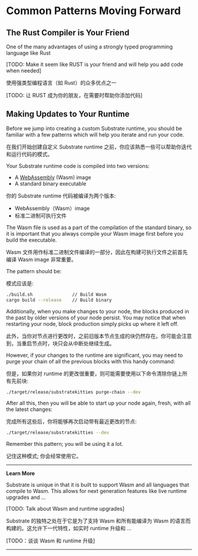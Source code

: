 Common Patterns Moving Forward
===

## The Rust Compiler is Your Friend

One of the many advantages of using a strongly typed programming language like Rust

[TODO: Make it seem like RUST is your friend and will help you add code when needed]

使用强类型编程语言（如 Rust）的众多优点之一

[TODO: 让 RUST 成为你的朋友，在需要时帮助你添加代码]

## Making Updates to Your Runtime

Before we jump into creating a custom Substrate runtime, you should be familiar with a few patterns which will help you iterate and run your code.

在我们开始创建自定义 Substrate runtime 之前，你应该熟悉一些可以帮助你迭代和运行代码的模式。

Your Substrate runtime code is compiled into two versions:

- A [WebAssembly](https://webassembly.org/) (Wasm) image
- A standard binary executable

你的 Substrate runtime 代码被编译为两个版本:

- WebAssembly（Wasm）image
- 标准二进制可执行文件

The Wasm file is used as a part of the compilation of the standard binary, so it is important that you always compile your Wasm image first before you build the executable.

Wasm 文件用作标准二进制文件编译的一部分，因此在构建可执行文件之前首先编译 Wasm image 非常重要。

The pattern should be:

模式应该是:

```bash
./build.sh               // Build Wasm
cargo build --release    // Build binary
```

Additionally, when you make changes to your node, the blocks produced in the past by older versions of your node persist. You may notice that when restarting your node, block production simply picks up where it left off.

此外，当你对节点进行更改时，之前旧版本节点生成的块仍然存在。你可能会注意到，当重启节点时，块只会从中断处继续生成。

However, if your changes to the runtime are significant, you may need to purge your chain of all the previous blocks with this handy command:

但是，如果你对 runtime 的更改很重要，则可能需要使用以下命令清除你链上所有先前块:

```bash
./target/release/substratekitties purge-chain --dev
```

After all this, then you will be able to start up your node again, fresh, with all the latest changes:

完成所有这些后，你将能够再次启动带有最近更改的节点:

```bash
./target/release/substratekitties --dev
```

Remember this pattern; you will be using it a lot.

记住这种模式; 你会经常使用它。

---
**Learn More**

Substrate is unique in that it is built to support Wasm and all languages that compile to Wasm. This allows for next generation features like live runtime upgrades and ...

[TODO: Talk about Wasm and runtime upgrades]

Substrate 的独特之处在于它是为了支持 Wasm 和所有能编译为 Wasm 的语言而构建的。这允许下一代特性，如实时 runtime 升级和 ...

[TODO：谈谈 Wasm 和 runtime 升级]

---